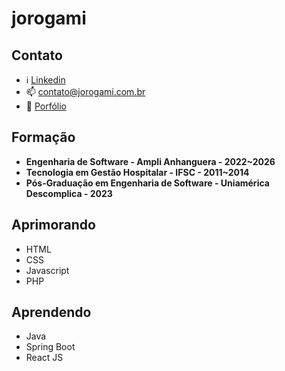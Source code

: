 <!---
jorogami/jorogami is a ✨ special ✨ repository because its `README.md` (this file) appears on your GitHub profile.
You can click the Preview link to take a look at your changes.
--->

# jorogami

## Contato
- ℹ️ [Linkedin](https://www.linkedin.com/in/jorogami/)
- 📫 contato@jorogami.com.br
- 📄 [Porfólio](https://jorogami.com.br/)

## Formação
- **Engenharia de Software - Ampli Anhanguera - 2022~2026**
- **Tecnologia em Gestão Hospitalar - IFSC - 2011~2014**
- **Pós-Graduação em Engenharia de Software - Uniamérica Descomplica - 2023**

## Aprimorando
  - HTML
  - CSS
  - Javascript
  - PHP

## Aprendendo
  - Java
  - Spring Boot
  - React JS
